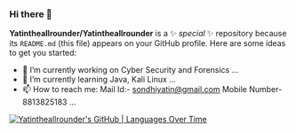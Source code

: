 ### Hi there 👋
**Yatintheallrounder/Yatintheallrounder** is a ✨ _special_ ✨ repository because its `README.md` (this file) appears on your GitHub profile.
Here are some ideas to get you started:
- 🔭 I’m currently working on Cyber Security and Forensics ...
- 🌱 I’m currently learning Java, Kali Linux ...
- 📫 How to reach me: Mail Id:- sondhiyatin@gmail.com
  Mobile Number- 8813825183 ...

[![Yatintheallrounder's GitHub | Languages Over Time](https://stats.quine.sh/Yatintheallrounder/languages-over-time?theme=dark)](https://quine.sh?utm_source=widgets&utm_campaign=Yatintheallrounder)
